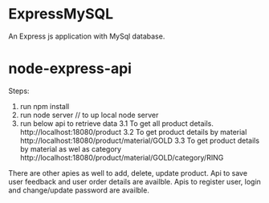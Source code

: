 # ExpressMySQL
An Express js application with MySql database.
# node-express-api

Steps: 
1. run npm install
2. run node server // to up local node server 
3. run below api to retrieve data
  3.1 To get all product details. http://localhost:18080/product
  3.2 To get product details by material http://localhost:18080/product/material/GOLD
  3.3 To get product details by material as wel as category http://localhost:18080/product/material/GOLD/category/RING
 
There are other apies as well to add, delete, update product.
Api to save user feedback and user order details are availble.
Apis to register user, login and change/update password are availble.

